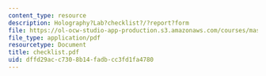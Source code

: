 ```yaml
---
content_type: resource
description: Holography?Lab?checklist?/?report?form
file: https://ol-ocw-studio-app-production.s3.amazonaws.com/courses/mas-450-holographic-imaging-spring-2003/dffd29acc7308b14fadbcc3fd1fa4780_checklist.pdf
file_type: application/pdf
resourcetype: Document
title: checklist.pdf
uid: dffd29ac-c730-8b14-fadb-cc3fd1fa4780
---
```

